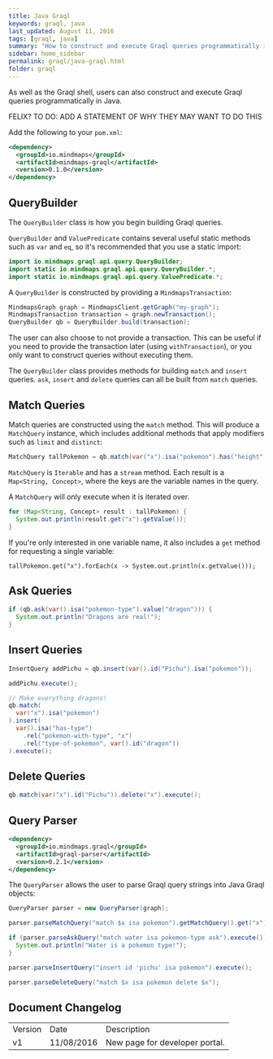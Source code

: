 ```yaml
---
title: Java Graql
keywords: graql, java
last_updated: August 11, 2016
tags: [graql, java]
summary: "How to construct and execute Graql queries programmatically in Java."
sidebar: home_sidebar
permalink: graql/java-graql.html
folder: graql
---
```


As well as the Graql shell, users can also construct and execute Graql queries programmatically in Java.

FELIX? TO DO: ADD A STATEMENT OF WHY THEY MAY WANT TO DO THIS

Add the following to your `pom.xml`:

```xml
<dependency>
  <groupId>io.mindmaps</groupId>
  <artifactId>mindmaps-graql</artifactId>
  <version>0.1.0</version>
</dependency>
```

## QueryBuilder

The `QueryBuilder` class is how you begin building Graql queries.

`QueryBuilder` and `ValuePredicate` contains several useful static methods such
as `var` and `eq`, so it's recommended that you use a static import:

```java
import io.mindmaps.graql.api.query.QueryBuilder;
import static io.mindmaps.graql.api.query.QueryBuilder.*;
import static io.mindmaps.graql.api.query.ValuePredicate.*;
```

A `QueryBuilder` is constructed by providing a `MindmapsTransaction`:

```java
MindmapsGraph graph = MindmapsClient.getGraph("my-graph");
MindmapsTransaction transaction = graph.newTransaction();
QueryBuilder qb = QueryBuilder.build(transaction);
```

The user can also choose to not provide a transaction. This can be useful if
you need to provide the transaction later (using `withTransaction`), or you
only want to construct queries without executing them.

The `QueryBuilder` class provides methods for building `match` and `insert`
queries. `ask`, `insert` and `delete` queries can all be built from `match`
queries.

## Match Queries

Match queries are constructed using the `match` method. This will produce a
`MatchQuery` instance, which includes additional methods that apply modifiers
such as `limit` and `distinct`:

```java
MatchQuery tallPokemon = qb.match(var("x").isa("pokemon").has("height", gt(10))).limit(50);
```

`MatchQuery` is `Iterable` and has a `stream` method. Each result is a
`Map<String, Concept>`, where the keys are the variable names in the query.

A `MatchQuery` will only execute when it is iterated over.

```java
for (Map<String, Concept> result : tallPokemon) {
  System.out.println(result.get("x").getValue());
}
```

If you're only interested in one variable name, it also includes a `get` method
for requesting a single variable:

```
tallPokemon.get("x").forEach(x -> System.out.println(x.getValue()));
```

## Ask Queries

```java
if (qb.ask(var().isa("pokemon-type").value("dragon"))) {
  System.out.println("Dragons are real!");
}
```

## Insert Queries

```java
InsertQuery addPichu = qb.insert(var().id("Pichu").isa("pokemon"));

addPichu.execute();

// Make everything dragons!
qb.match(
  var("x").isa("pokemon")
).insert(
  var().isa("has-type")
    .rel("pokemon-with-type", "x")
    .rel("type-of-pokemon", var().id("dragon"))
).execute();
```

## Delete Queries

```java
qb.match(var("x").id("Pichu")).delete("x").execute();
```

## Query Parser

```xml
<dependency>
  <groupId>io.mindmaps.graql</groupId>
  <artifactId>graql-parser</artifactId>
  <version>0.2.1</version>
</dependency>
```

The `QueryParser` allows the user to parse Graql query strings into Java Graql
objects:

```java
QueryParser parser = new QueryParser(graph);

parser.parseMatchQuery("match $x isa pokemon").getMatchQuery().get("x").forEach(System.out::println);

if (parser.parseAskQuery("match water isa pokemon-type ask").execute()) {
  System.out.println("Water is a pokemon type!");
}

parser.parseInsertQuery("insert id 'pichu' isa pokemon").execute();

parser.parseDeleteQuery("match $x isa pokemon delete $x");
```

## Document Changelog  

<table>
    <tr>
        <td>Version</td>
        <td>Date</td>
        <td>Description</td>        
    </tr>
    <tr>
        <td>v1</td>
        <td>11/08/2016</td>
        <td>New page for developer portal.</td>        
    </tr>

</table>
